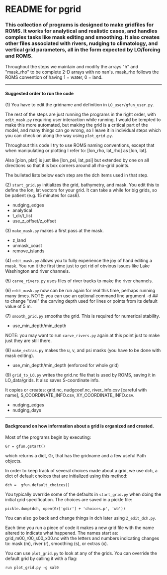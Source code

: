 # README for pgrid

### This collection of programs is designed to make gridfiles for ROMS.  It works for analytical and realistic cases, and handles complex tasks like mask editing and smoothing.  It also creates other files associated with rivers, nudging to climatology, and vertical grid parameters, all in the form expected by LO/forcing and ROMS.

Throughout the steps we maintain and modify the arrays "h" and "mask_rho" to be complete 2-D arrays with no nan's.  mask_rho follows the ROMS convention of having 1 = water, 0 = land.

---
#### Suggested order to run the code

(1) You have to edit the gridname and definition in `LO_user/gfun_user.py`.

The rest of the steps are just running the programs in the right order, with `edit_mask.py` requiring user interaction while running.  I would be tempted to make this more automated, but making the grid is a critical part of the model, and many  things can go wrong, so I leave it in individual steps which you can check on along the way using `plot_grid.py`.

Throughout this code I try to use ROMS naming conventions, except that when manipulating or plotting I refer to: [lon_rho, lat_rho] as [lon, lat].

Also [plon, plat] is just like [lon_psi, lat_psi] but extended by one on all directions so that it is box corners around all rho-grid points.

The bulleted lists below each step are the dch items used in that step.

(2) `start_grid.py` initializes the grid, bathymetry, and mask. You edit this to define the lon, lat vectors for your grid. It can take a while for big grids, so be patient (e.g. 15 minutes for cas6).
- nudging_edges
- analytical
- t_dir/t_list
- use_z_offset/z_offset

(3) `make_mask.py` makes a first pass at the mask.
- z_land
- unmask_coast
- remove_islands

(4) `edit_mask.py` allows you to fully experience the joy of hand editing a mask.  You run it the first time just to get rid of obvious issues like Lake Washington and river channels.

(5) `carve_rivers.py` uses files of river tracks to make the river channels.

(6) `edit_mask.py` now can be run again for real this time, perhaps running many times. NOTE: you can use an optional command line argument -d ## to change "dval" the carving depth used for lines or points from its default value of 5 m.

(7) `smooth_grid.py` smooths the grid.  This is required for numerical stability.
- use_min_depth/min_depth

NOTE: you may want to run `carve_rivers.py` again at this point just to make just they are still there.

(8) `make_extras.py` makes the u, v, and psi masks (you have to be done with mask editing).
- use_min_depth/min_depth (enforced for whole grid)

(9) `grid_to_LO.py` writes the grid.nc file that is used by ROMS, saving it in LO_data/grids. It also saves S-coordinate info.

It copies or creates: grid.nc, nudgcoef.nc, river_info.csv [careful with name], S_COORDINATE_INFO.csv, XY_COORDINATE_INFO.csv.
- nudging_edges
- nudging_days

---

#### Background on how information about a grid is organized and created.

Most of the programs begin by executing:
```
Gr = gfun.gstart()
```
which returns a dict, Gr, that has the gridname and a few useful Path objects.

In order to keep track of several choices made about a grid, we use dch, a dict of default choices that are initialized using this method:
```
dch =  gfun.default_choices()
```
You typically override some of the defaults in `start_grid.py` when doing the initial grid specification.  The choices are saved in a pickle file:
```
pickle.dump(dch, open(Gr['gdir'] + 'choices.p', 'wb'))
```
You can also go back and change things in dch later using `Z_edit_dch.py`.

Each time you run a piece of code it makes a new grid file with the name altered to indicate what happened.  The names start as: grid_m00_r00_s00_x00.nc with the letters and numbers indicating changes to: mask (m), river (r), smoothing (s), or extras (x).

You can use `plot_grid.py` to look at any of the grids.  You can override the default grid by calling it with a flag:
```
run plot_grid.py -g sal0
```
